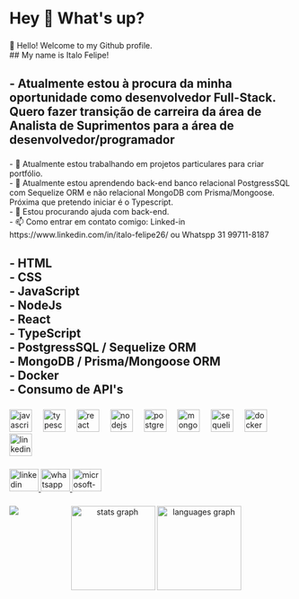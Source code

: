 <h1 align="left">Hey 👋 What's up?</h1>

###

<p align="left">👋 Hello! Welcome to my Github profile.<br>## My name is Italo Felipe!</p>

###

<h2 align="left">- Atualmente estou à procura da minha oportunidade como desenvolvedor Full-Stack. Quero fazer transição de carreira da área de Analista de Suprimentos para a área de desenvolvedor/programador</h2>

###

<p align="left">- 🔭 Atualmente estou trabalhando em projetos particulares para criar portfólio.<br>- 🌱 Atualmente estou aprendendo back-end banco relacional PostgressSQL com Sequelize ORM e não relacional MongoDB com Prisma/Mongoose. Próxima que pretendo iniciar é o Typescript.<br>- 🤔 Estou procurando ajuda com back-end.<br>- 📫 Como entrar em contato comigo: Linked-in <a>https://www.linkedin.com/in/italo-felipe26/<a/> ou Whatspp 31 99711-8187</p>

###

<h2 align="left">- HTML<br>- CSS<br>- JavaScript<br>- NodeJs<br>- React<br>- TypeScript<br>- PostgressSQL / Sequelize ORM<br>- MongoDB / Prisma/Mongoose ORM<br>- Docker<br>- Consumo de API's</h2>

###

<div align="left">
  <img src="https://skillicons.dev/icons?i=js" height="40" alt="javascript logo"  />
  <img width="12" />
  <img src="https://cdn.simpleicons.org/typescript/3178C6" height="40" alt="typescript logo"  />
  <img width="12" />
  <img src="https://cdn.simpleicons.org/react/61DAFB" height="40" alt="react logo"  />
  <img width="12" />
  <img src="https://cdn.simpleicons.org/nodedotjs/339933" height="40" alt="nodejs logo"  />
  <img width="12" />
  <img src="https://cdn.jsdelivr.net/gh/devicons/devicon/icons/postgresql/postgresql-original.svg" height="40" alt="postgresql logo"  />
  <img width="12" />
  <img src="https://cdn.jsdelivr.net/gh/devicons/devicon/icons/mongodb/mongodb-original.svg" height="40" alt="mongodb logo"  />
  <img width="12" />
  <img src="https://cdn.jsdelivr.net/gh/devicons/devicon/icons/sequelize/sequelize-original.svg" height="40" alt="sequelize logo"  />
  <img width="12" />
  <img src="https://cdn.jsdelivr.net/gh/devicons/devicon/icons/docker/docker-original.svg" height="40" alt="docker logo"  />
  <img width="12" />
  <img src="https://cdn.simpleicons.org/linkedin/0A66C2" height="40" alt="linkedin logo"  />
</div>

###

<div align="left">
  <a href="https://www.linkedin.com/in/italo-felipe26/" target="_blank">
    <img src="https://raw.githubusercontent.com/maurodesouza/profile-readme-generator/master/src/assets/icons/social/linkedin/default.svg" width="52" height="40" alt="linkedin logo"  />
  </a>
  <a href="https://wa.me/5531997118187" target="_blank">
    <img src="https://raw.githubusercontent.com/maurodesouza/profile-readme-generator/master/src/assets/icons/social/whatsapp/default.svg" width="52" height="40" alt="whatsapp logo"  />
  </a>
  <a href="italofelipe26@hotmail.com" target="_blank">
    <img src="https://raw.githubusercontent.com/maurodesouza/profile-readme-generator/master/src/assets/icons/social/microsoft-outlook/default.svg" width="52" height="40" alt="microsoft-outlook logo"  />
  </a>
</div>

###

<img align="left" src="https://visitor-badge.laobi.icu/badge?page_id=ItaloFdaS.ItaloFdaS&left_color=goldenrod&right_color=grey"  />

###

<div align="center">
  <img src="https://github-readme-stats.vercel.app/api?username=ItaloFdaS&hide_title=false&hide_rank=false&show_icons=true&include_all_commits=true&count_private=true&disable_animations=false&theme=dracula&locale=en&hide_border=false&order=1" height="150" alt="stats graph"  />
  <img src="https://github-readme-stats.vercel.app/api/top-langs?username=ItaloFdaS&locale=en&hide_title=false&layout=compact&card_width=320&langs_count=5&theme=dracula&hide_border=false&order=2" height="150" alt="languages graph"  />
</div>

###

